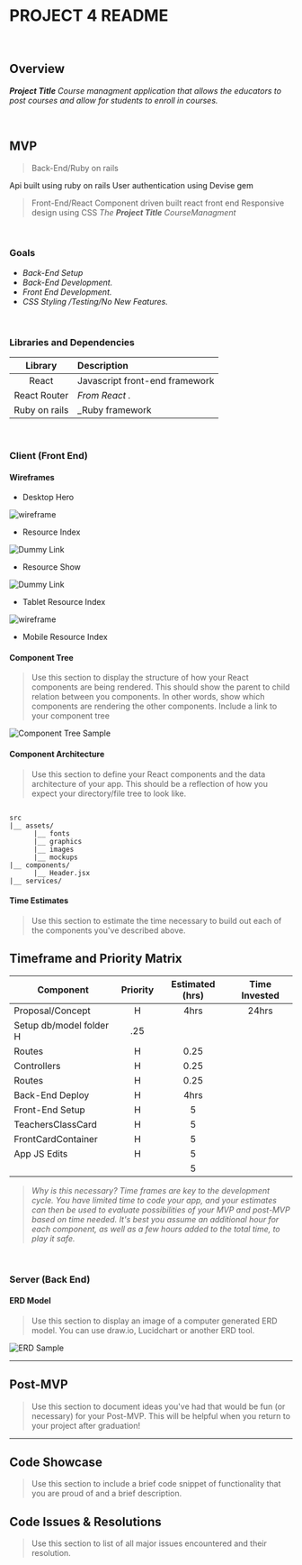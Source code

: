 # PROJECT 4 README <!-- omit in toc -->


<br>

## Overview

_**Project Title** Course managment application that allows the educators to post courses and allow for students to enroll in courses._


<br>

## MVP

> Back-End/Ruby on rails

Api built using ruby on rails
User authentication using Devise gem
>Front-End/React
Component driven built react front end
Responsive design using CSS
_The **Project Title** CourseManagment_

<br>

### Goals

- _Back-End Setup_
- _Back-End Development._
- _Front End Development._
- _CSS Styling /Testing/No New Features._



<br>

### Libraries and Dependencies

> 
|     Library      | Description                                |
| :--------------: | :----------------------------------------- |
|      React       | Javascript front-end framework             |
|   React Router   | _From React                             ._ |
|     Ruby on rails| _Ruby framework                            |


<br>

### Client (Front End)

#### Wireframes

> 

- Desktop Hero

![wireframe](https://user-images.githubusercontent.com/2756826/117493240-bb4bb200-af40-11eb-8284-5563da6f6671.png)


- Resource Index

![Dummy Link](url)

- Resource Show

![Dummy Link](url)

- Tablet Resource Index

![wireframe](https://user-images.githubusercontent.com/2756826/117493029-6c9e1800-af40-11eb-96d2-272b11730835.png)

- Mobile Resource Index

#### Component Tree

> Use this section to display the structure of how your React components are being rendered. This should show the parent to child relation between you components. In other words, show which components are rendering the other components. Include a link to your component tree

![Component Tree Sample](https://user-images.githubusercontent.com/2756826/117494102-e08cf000-af41-11eb-8284-c9599ce12de3.png)

#### Component Architecture

> Use this section to define your React components and the data architecture of your app. This should be a reflection of how you expect your directory/file tree to look like. 

``` structure

src
|__ assets/
      |__ fonts
      |__ graphics
      |__ images
      |__ mockups
|__ components/
      |__ Header.jsx
|__ services/

```

#### Time Estimates

> Use this section to estimate the time necessary to build out each of the components you've described above.


## Timeframe and Priority Matrix


| Component        | Priority | Estimated (hrs)| Time Invested |
| ---------------- | :------: | :------------: | :-----------: |
| Proposal/Concept |    H     |      4hrs      |      24hrs     |
| Setup db/model folder H     |      .25       |               |
| Routes           |    H     |      0.25      |               |
| Controllers      |    H     |      0.25      |               |
| Routes           |    H     |      0.25      |               |
| Back-End Deploy  |    H     |      4hrs      |               |
| Front-End Setup  |    H     |        5       |               |
| TeachersClassCard|    H     |        5       |               |
|FrontCardContainer|    H     |        5       |               |
| App JS Edits     |    H     |        5       |               |
|                  |          |        5       |               |

> _Why is this necessary? Time frames are key to the development cycle. You have limited time to code your app, and your estimates can then be used to evaluate possibilities of your MVP and post-MVP based on time needed. It's best you assume an additional hour for each component, as well as a few hours added to the total time, to play it safe._

<br>

### Server (Back End)

#### ERD Model

> Use this section to display an image of a computer generated ERD model. You can use draw.io, Lucidchart or another ERD tool.

![ERD Sample](https://user-images.githubusercontent.com/2756826/117511478-c3fdb180-af5b-11eb-8f77-affcda9f19b4.png)
<br>

***

## Post-MVP

> Use this section to document ideas you've had that would be fun (or necessary) for your Post-MVP. This will be helpful when you return to your project after graduation!

***

## Code Showcase

> Use this section to include a brief code snippet of functionality that you are proud of and a brief description.

## Code Issues & Resolutions

> Use this section to list of all major issues encountered and their resolution.
